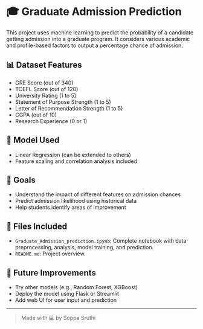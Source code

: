 # 🎓 Graduate Admission Prediction

This project uses machine learning to predict the probability of a candidate getting admission into a graduate program. It considers various academic and profile-based factors to output a percentage chance of admission.

## 📊 Dataset Features

- GRE Score (out of 340)
- TOEFL Score (out of 120)
- University Rating (1 to 5)
- Statement of Purpose Strength (1 to 5)
- Letter of Recommendation Strength (1 to 5)
- CGPA (out of 10)
- Research Experience (0 or 1)

## 🚀 Model Used

- Linear Regression (can be extended to others)
- Feature scaling and correlation analysis included

## 📌 Goals

- Understand the impact of different features on admission chances
- Predict admission likelihood using historical data
- Help students identify areas of improvement

## 📁 Files Included

- `Graduate_Admission_prediction.ipynb`: Complete notebook with data preprocessing, analysis, model training, and prediction.
- `README.md`: Project overview.

## 🧠 Future Improvements

- Try other models (e.g., Random Forest, XGBoost)
- Deploy the model using Flask or Streamlit
- Add web UI for user input and prediction

---

> Made with 💻 by Soppa Sruthi
